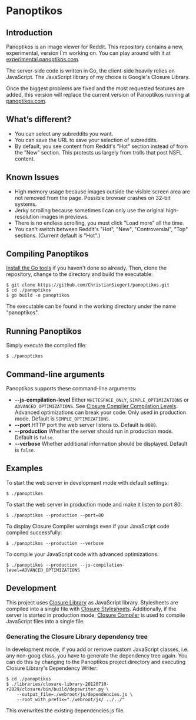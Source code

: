 # Panoptikos

## Introduction

Panoptikos is an image viewer for Reddit. This repository contains a new, experimental, version I'm working on. You can play around with it at [experimental.panoptikos.com](http://experimental.panoptikos.com/).

The server-side code is written in Go, the client-side heavily relies on JavaScript. The JavaScript library of my choice is Google's Closure Library.

Once the biggest problems are fixed and the most requested features are added, this version will replace the current version of Panoptikos running at [panoptikos.com](http://panoptikos.com/).

## What’s different?

* You can select any subreddits you want.
* You can save the URL to save your selection of subreddits.
* By default, you see content from Reddit's ”Hot” section instead of from the ”New” section. This protects us largely from trolls that post NSFL content.

## Known Issues

* High memory usage because images outside the visible screen area are not removed from the page. Possible browser crashes on 32-bit systems.
* Jerky scrolling because sometimes I can only use the original high-resolution images in previews.
* There is no endless scrolling, you must click "Load more" all the time.
* You can't switch between Reddit's "Hot", "New", "Controversial", "Top" sections. (Current default is "Hot".)

## Compiling Panoptikos

[Install the Go tools](http://golang.org/doc/install) if you haven't done so already. Then, clone the repository, change to the directory and build the executable:

	$ git clone https://github.com/ChristianSiegert/panoptikos.git
	$ cd ./panoptikos
	$ go build -o panoptikos

The executable can be found in the working directory under the name "panoptikos".

## Running Panoptikos

Simply execute the compiled file:

	$ ./panoptikos

## Command-line arguments

Panoptikos supports these command-line arguments:

* **--js-compilation-level** Either `WHITESPACE_ONLY`, `SIMPLE_OPTIMIZATIONS` or `ADVANCED_OPTIMIZATIONS`. See [Closure Compiler Compilation Levels](https://developers.google.com/closure/compiler/docs/compilation_levels). Advanced optimizations can break your code. Only used in production mode. Default is `SIMPLE_OPTIMIZATIONS`.
* **--port** HTTP port the web server listens to. Default is `8080`.
* **--production** Whether the server should run in production mode. Default is `false`.
* **--verbose** Whether additional information should be displayed. Default is `false`.

## Examples

To start the web server in development mode with default settings:

	$ ./panoptikos

To start the web server in production mode and make it listen to port 80:

	$ ./panoptikos --production --port=80

To display Closure Compiler warnings even if your JavaScript code compiled successfully:

	$ ./panoptikos --production --verbose

To compile your JavaScript code with advanced optimizations:

	$ ./panoptikos --production --js-compilation-level=ADVANCED_OPTIMIZATIONS

## Development

This project uses [Closure Library](https://developers.google.com/closure/library/) as JavaScript library. Stylesheets are compiled into a single file with [Closure Stylesheets](http://code.google.com/p/closure-stylesheets/). Additionally, if the server is started in production mode, [Closure Compiler](https://developers.google.com/closure/compiler/) is used to compile JavaScript files into a single file.

### Generating the Closure Library dependency tree

In development mode, if you add or remove custom JavaScript classes, i.e. any non-goog class, you have to generate the dependency tree again. You can do this by changing to the Panoptikos project directory and executing Closure Library's Dependency Writer:

	$ cd ./panoptikos
	$ ./libraries/closure-library-20120710-r2029/closure/bin/build/depswriter.py \
		--output_file=./webroot/js/dependencies.js \
		--root_with_prefix="./webroot/js/ ../../"

This overwrites the existing dependencies.js file.
